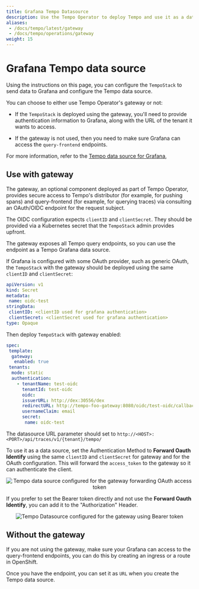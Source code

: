 ```yaml
---
title: Grafana Tempo Datasource
description: Use the Tempo Operator to deploy Tempo and use it as a data source with Grafana
aliases:
 - /docs/tempo/latest/gateway
 - /docs/tempo/operations/gateway
weight: 15
---
```


# Grafana Tempo data source

Using the instructions on this page, you can configure the `TempoStack` to send data to Grafana and configure the Tempo data source.  

You can choose to either use Tempo Operator's gateway or not: 

* If the `TempoStack` is deployed using the gateway, you'll need to provide authentication information  to Grafana, along with the URL of the tenant it wants to access.

* If the gateway is not used, then you need to make sure Grafana can access the `query-frontend` endpoints.

For more information, refer to the [Tempo data source for Grafana](/docs/grafana/latest/datasources/tempo/),

## Use with gateway

The gateway, an optional component deployed as part of Tempo Operator, provides secure access to Tempo's distributor (for example, for pushing spans) and query-frontend (for example, for querying traces) via consulting an OAuth/OIDC endpoint for the request subject.

The OIDC configuration expects `clientID` and `clientSecret`. They should be provided via a Kubernetes secret that the `TempoStack` admin provides upfront.

The gateway exposes all Tempo query endpoints, so you can use the endpoint as a Tempo Grafana data source.

If Grafana is configured with some OAuth provider, such as generic OAuth, the `TempoStack` with the gateway should be deployed using the same `clientID` and `clientSecret`:

```yaml
apiVersion: v1
kind: Secret
metadata:
 name: oidc-test
stringData:
 clientID: <clientID used for grafana authentication>
 clientSecret: <clientSecret used for grafana authentication>
type: Opaque
```

Then deploy `TempoStack` with gateway enabled:

```yaml
spec:
 template:
  gateway:
   enabled: true
 tenants:
  mode: static
  authentication:
    - tenantName: test-oidc
      tenantId: test-oidc
      oidc:
      issuerURL: http://dex:30556/dex
      redirectURL: http://tempo-foo-gateway:8080/oidc/test-oidc/callback
      usernameClaim: email
      secret:
       name: oidc-test
```

The datasource URL parameter should set to `http://<HOST>:<PORT>/api/traces/v1/{tenant}/tempo/`

To use it as a data source, set the Authentication Method to **Forward Oauth Identify** using the same `clientID` and `clientSecret` for gateway and for the OAuth configuration. This will forward the `access_token` to the gateway so it can authenticate the client.

<p align="center"><img src="../grafana_datasource_tempo.png" alt="Tempo data source configured for the gateway forwarding OAuth access token"></p>

If you prefer to set the Bearer token directly and not use the  **Forward Oauth Identify**, you can add it to the "Authorization" Header.

<p align="center"><img src="../grafana_datasource_tempo_headers.png" alt="Tempo Datasource configured for the gateway using Bearer token"></p>

## Without the gateway

If you are not using the gateway, make sure your Grafana can access to the query-frontend endpoints, you can do this by creating an ingress or a route in OpenShift.

Once you have the endpoint, you can set it as `URL` when you create the Tempo data source.
